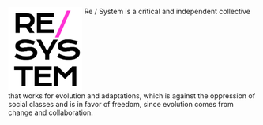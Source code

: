 <p>
  <img valign="top" src="https://github.com/resystem/.github/blob/master/assets/brand/vertical-logo.png" width="150" alt="Re/System">
  Re / System is a critical and independent collective that works for evolution and adaptations, which is against the oppression of social classes and is in favor of freedom, since evolution comes from change and collaboration.
</p>
